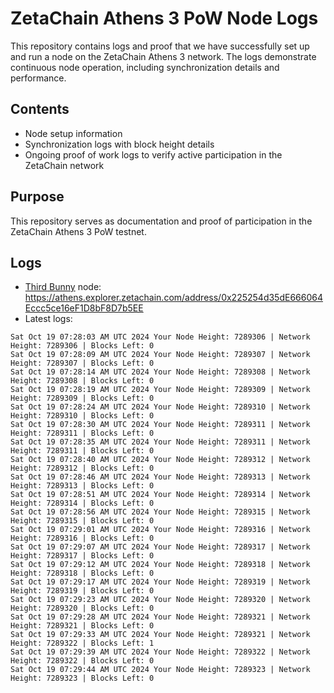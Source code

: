 # ZetaChain Athens 3 PoW Node Logs
This repository contains logs and proof that we have successfully set up and run a node on the ZetaChain Athens 3 network. The logs demonstrate continuous node operation, including synchronization details and performance.

## Contents
- Node setup information
- Synchronization logs with block height details
- Ongoing proof of work logs to verify active participation in the ZetaChain network

## Purpose
This repository serves as documentation and proof of participation in the ZetaChain Athens 3 PoW testnet.

## Logs

- [Third Bunny](https://thirdbunny.xyz/) node: https://athens.explorer.zetachain.com/address/0x225254d35dE666064Eccc5ce16eF1D8bF8D7b5EE
- Latest logs:
```
Sat Oct 19 07:28:03 AM UTC 2024 Your Node Height: 7289306 | Network Height: 7289306 | Blocks Left: 0
Sat Oct 19 07:28:09 AM UTC 2024 Your Node Height: 7289307 | Network Height: 7289307 | Blocks Left: 0
Sat Oct 19 07:28:14 AM UTC 2024 Your Node Height: 7289308 | Network Height: 7289308 | Blocks Left: 0
Sat Oct 19 07:28:19 AM UTC 2024 Your Node Height: 7289309 | Network Height: 7289309 | Blocks Left: 0
Sat Oct 19 07:28:24 AM UTC 2024 Your Node Height: 7289310 | Network Height: 7289310 | Blocks Left: 0
Sat Oct 19 07:28:30 AM UTC 2024 Your Node Height: 7289311 | Network Height: 7289311 | Blocks Left: 0
Sat Oct 19 07:28:35 AM UTC 2024 Your Node Height: 7289311 | Network Height: 7289311 | Blocks Left: 0
Sat Oct 19 07:28:40 AM UTC 2024 Your Node Height: 7289312 | Network Height: 7289312 | Blocks Left: 0
Sat Oct 19 07:28:46 AM UTC 2024 Your Node Height: 7289313 | Network Height: 7289313 | Blocks Left: 0
Sat Oct 19 07:28:51 AM UTC 2024 Your Node Height: 7289314 | Network Height: 7289314 | Blocks Left: 0
Sat Oct 19 07:28:56 AM UTC 2024 Your Node Height: 7289315 | Network Height: 7289315 | Blocks Left: 0
Sat Oct 19 07:29:01 AM UTC 2024 Your Node Height: 7289316 | Network Height: 7289316 | Blocks Left: 0
Sat Oct 19 07:29:07 AM UTC 2024 Your Node Height: 7289317 | Network Height: 7289317 | Blocks Left: 0
Sat Oct 19 07:29:12 AM UTC 2024 Your Node Height: 7289318 | Network Height: 7289318 | Blocks Left: 0
Sat Oct 19 07:29:17 AM UTC 2024 Your Node Height: 7289319 | Network Height: 7289319 | Blocks Left: 0
Sat Oct 19 07:29:23 AM UTC 2024 Your Node Height: 7289320 | Network Height: 7289320 | Blocks Left: 0
Sat Oct 19 07:29:28 AM UTC 2024 Your Node Height: 7289321 | Network Height: 7289321 | Blocks Left: 0
Sat Oct 19 07:29:33 AM UTC 2024 Your Node Height: 7289321 | Network Height: 7289322 | Blocks Left: 1
Sat Oct 19 07:29:39 AM UTC 2024 Your Node Height: 7289322 | Network Height: 7289322 | Blocks Left: 0
Sat Oct 19 07:29:44 AM UTC 2024 Your Node Height: 7289323 | Network Height: 7289323 | Blocks Left: 0
```
